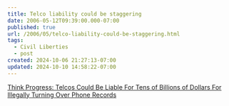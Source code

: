 ```yaml
---
title: Telco liability could be staggering
date: 2006-05-12T09:39:00.000-07:00
published: true
url: /2006/05/telco-liability-could-be-staggering.html
tags:
  - Civil Liberties
  - post
created: 2024-10-06 21:27:13-07:00
updated: 2024-10-10 14:58:22-07:00
---
```


[Think Progress: Telcos Could Be Liable For Tens of Billions of Dollars For Illegally Turning Over Phone Records](https://thinkprogress.org/2006/05/11/telcos-liable/ "Think Progress: Telcos Could Be Liable For Tens of Billions of Dollars For Illegally Turning Over Phone Records")